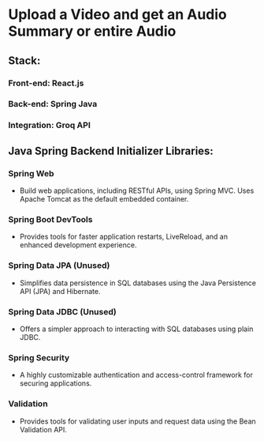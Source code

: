 # Upload a Video and get an Audio Summary or entire Audio

## Stack: 
### Front-end: React.js
### Back-end: Spring Java
### Integration: Groq API

## Java Spring Backend Initializer Libraries:

### Spring Web
- Build web applications, including RESTful APIs, using Spring MVC. Uses Apache Tomcat as the default embedded container.

### Spring Boot DevTools
- Provides tools for faster application restarts, LiveReload, and an enhanced development experience.

### Spring Data JPA (Unused)
- Simplifies data persistence in SQL databases using the Java Persistence API (JPA) and Hibernate.

### Spring Data JDBC (Unused)
- Offers a simpler approach to interacting with SQL databases using plain JDBC.

### Spring Security
- A highly customizable authentication and access-control framework for securing applications.

### Validation
- Provides tools for validating user inputs and request data using the Bean Validation API.

